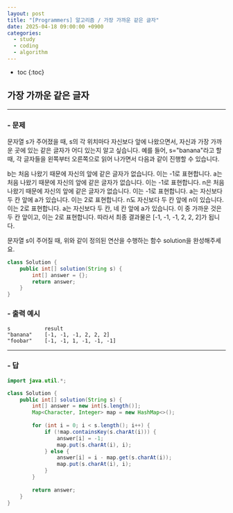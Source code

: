 ```yaml
---
layout: post
title: "[Programmers] 알고리즘 / 가장 가까운 같은 글자"
date: 2025-04-18 09:00:00 +0900
categories: 
  - study
  - coding
  - algorithm
---
```


* toc
{:toc}

## 가장 가까운 같은 글자

---

### - 문제

문자열 s가 주어졌을 때, s의 각 위치마다 자신보다 앞에 나왔으면서, 자신과 가장 가까운 곳에 있는 같은 글자가 어디 있는지 알고 싶습니다.
예를 들어, s="banana"라고 할 때,  각 글자들을 왼쪽부터 오른쪽으로 읽어 나가면서 다음과 같이 진행할 수 있습니다.

b는 처음 나왔기 때문에 자신의 앞에 같은 글자가 없습니다. 이는 -1로 표현합니다.
a는 처음 나왔기 때문에 자신의 앞에 같은 글자가 없습니다. 이는 -1로 표현합니다.
n은 처음 나왔기 때문에 자신의 앞에 같은 글자가 없습니다. 이는 -1로 표현합니다.
a는 자신보다 두 칸 앞에 a가 있습니다. 이는 2로 표현합니다.
n도 자신보다 두 칸 앞에 n이 있습니다. 이는 2로 표현합니다.
a는 자신보다 두 칸, 네 칸 앞에 a가 있습니다. 이 중 가까운 것은 두 칸 앞이고, 이는 2로 표현합니다.
따라서 최종 결과물은 [-1, -1, -1, 2, 2, 2]가 됩니다.

문자열 s이 주어질 때, 위와 같이 정의된 연산을 수행하는 함수 solution을 완성해주세요.

```java
class Solution {
    public int[] solution(String s) {
        int[] answer = {};
        return answer;
    }
}
```

### - 출력 예시

```
s	        result
"banana"	[-1, -1, -1, 2, 2, 2]
"foobar"	[-1, -1, 1, -1, -1, -1]
```

<!-- >  -->

---

### - 답

```java
import java.util.*;

class Solution {
    public int[] solution(String s) {
        int[] answer = new int[s.length()];
        Map<Character, Integer> map = new HashMap<>();
        
        for (int i = 0; i < s.length(); i++) {
            if (!map.containsKey(s.charAt(i))) {
                answer[i] = -1;
                map.put(s.charAt(i), i);
            } else {
                answer[i] = i - map.get(s.charAt(i));
                map.put(s.charAt(i), i);
            }
        }
        
        return answer;
    }
}
```

<!--  -->
